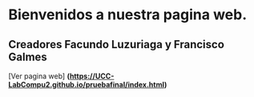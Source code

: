 # Bienvenidos a nuestra pagina web.

Creadores Facundo Luzuriaga y Francisco Galmes
----------------------------------------------

[Ver pagina web] **(https://UCC-LabCompu2.github.io/pruebafinal/index.html)**
